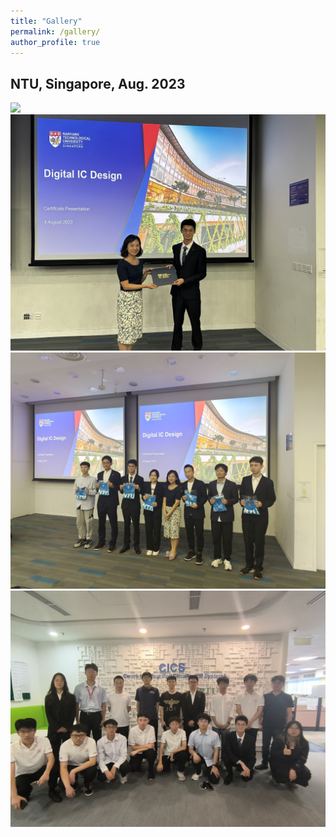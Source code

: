 ```yaml
---
title: "Gallery"
permalink: /gallery/
author_profile: true
---
```


## NTU, Singapore, Aug. 2023

<img src="/images/NTU-1.jpg">

<img src="/images/NTU-2.jpg">

<img src="/images/NTU-3.jpg">

<img src="/images/NTU-4.jpg">
